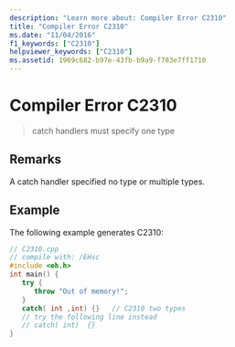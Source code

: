 ```yaml
---
description: "Learn more about: Compiler Error C2310"
title: "Compiler Error C2310"
ms.date: "11/04/2016"
f1_keywords: ["C2310"]
helpviewer_keywords: ["C2310"]
ms.assetid: 1969c682-b97e-43fb-b9a9-f783e7ff1710
---
```

# Compiler Error C2310

> catch handlers must specify one type

## Remarks

A catch handler specified no type or multiple types.

## Example

The following example generates C2310:

```cpp
// C2310.cpp
// compile with: /EHsc
#include <eh.h>
int main() {
   try {
      throw "Out of memory!";
   }
   catch( int ,int) {}   // C2310 two types
   // try the following line instead
   // catch( int)  {}
}
```
